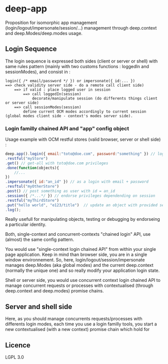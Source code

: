 # deep-app

Proposition for isomorphic app management (login/logout/impersonate/session/...) management through deep.context and deep.Modes/deep.modes usage.

## Login Sequence

The login sequence is expressed both sides (client or server or shell) with same rules pattern (mainly with two customs functions : loggedIn and sessionModes), and consist in :

```
login({ /* email/password */ }) or impersonate({ id:... })
==> check validity server side - do a remote call client side) 
	==> if valid : place logged user in session 
		==> call loggedIn(session)
			decorate/manipulate session (do differents things client or server side)
	==> call sessionModes(session)
		define current OCM modes accordingly to current session (global modes client side - context's modes server side).
```



### Login familly chained API and "app" config object

Usage example with OCM restful stores (valid browser, server or shell side) : 
```javascript
deep.app().login({ email:"toto@doe.com", password:"something" }) // login as and so endorse toto@doe.com privileges
.restful("myStore")
.get() // get-all with toto@doe.com privileges
.done(function(objects){
	//...
})
.impersonate({ id:"an_id" }) // as a login with email + password 
.resftul("myOtherStore")
.post() // post something as user with id = an_id
.session({ /*...*/ }) // endorse privileges dependending on session
.restful("myThirdStore")
.put("hello world", "e123/title")  // update an object with provided session's rights
.log();
```

Really usefull for manipulating objects, testing or debugging by endorseing a particular identity.

Both, single-context and concurrent-contexts "chained login" API, use (almost) the same config pattern.



You would use "single-context login chained API" from within your single page application. Keep in mind than browser side, you are in a single window environnement. So, here, login/logout/session/impersonate manages deep.Modes (aka global modes) and the current deep.context (normally the unique one) and so really modify your application login state.


Shell or server side, you would use concurrent context login chained API to manage concurrent requests or processes with contextualised (through deep.context and deep.modes) promise chains.

## Server and shell side

Here, as you should manage concurrents requests/processes with differents login modes, each time you use a login familly tools, you start a new contextualised (with a new context) promise chain which hold  for

## Licence

LGPL 3.0
